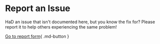 # Report an Issue

HaD an issue that isn't documented here, but you know the fix for? Please report it to help others experiencing the same problem!

[Go to report form](https://forms.gle/zgd3gZ2xLtLJQcfT7){ .md-button }
